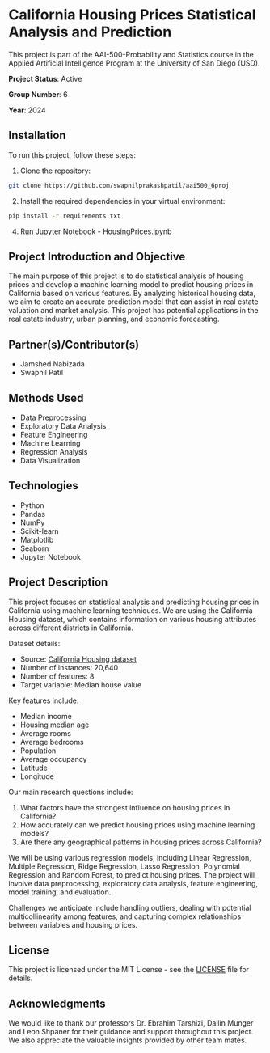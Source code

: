 # California Housing Prices Statistical Analysis and Prediction

This project is part of the AAI-500-Probability and Statistics course in the Applied Artificial Intelligence Program at the University of San Diego (USD).

**Project Status**: Active

**Group Number**: 6

**Year**: 2024

## Installation

To run this project, follow these steps:

1. Clone the repository:

```bash
git clone https://github.com/swapnilprakashpatil/aai500_6proj
```

2. Install the required dependencies in your virtual environment:

```bash
pip install -r requirements.txt
```

4. Run Jupyter Notebook - HousingPrices.ipynb


## Project Introduction and Objective

The main purpose of this project is to do statistical analysis of housing prices and develop a machine learning model to predict housing prices in California based on various features. By analyzing historical housing data, we aim to create an accurate prediction model that can assist in real estate valuation and market analysis. This project has potential applications in the real estate industry, urban planning, and economic forecasting.

## Partner(s)/Contributor(s)

- Jamshed Nabizada
- Swapnil Patil

## Methods Used

- Data Preprocessing
- Exploratory Data Analysis
- Feature Engineering
- Machine Learning
- Regression Analysis
- Data Visualization

## Technologies

- Python
- Pandas
- NumPy
- Scikit-learn
- Matplotlib
- Seaborn
- Jupyter Notebook

## Project Description

This project focuses on statistical analysis and predicting housing prices in California using machine learning techniques. We are using the California Housing dataset, which contains information on various housing attributes across different districts in California.

Dataset details:
- Source: [California Housing dataset](https://www.kaggle.com/datasets/camnugent/california-housing-prices)
- Number of instances: 20,640
- Number of features: 8
- Target variable: Median house value

Key features include:
- Median income
- Housing median age
- Average rooms
- Average bedrooms
- Population
- Average occupancy
- Latitude
- Longitude

Our main research questions include:
1. What factors have the strongest influence on housing prices in California?
2. How accurately can we predict housing prices using machine learning models?
3. Are there any geographical patterns in housing prices across California?

We will be using various regression models, including Linear Regression, Multiple Regression, Ridge Regression, Lasso Regression, Polynomial Regression and Random Forest, to predict housing prices. The project will involve data preprocessing, exploratory data analysis, feature engineering, model training, and evaluation.

Challenges we anticipate include handling outliers, dealing with potential multicollinearity among features, and capturing complex relationships between variables and housing prices.

## License

This project is licensed under the MIT License - see the [LICENSE](https://www.mit.edu/~amini/LICENSE.md) file for details.

## Acknowledgments

We would like to thank our professors Dr. Ebrahim Tarshizi, Dallin Munger and Leon Shpaner for their guidance and support throughout this project. We also appreciate the valuable insights provided by other team mates. 